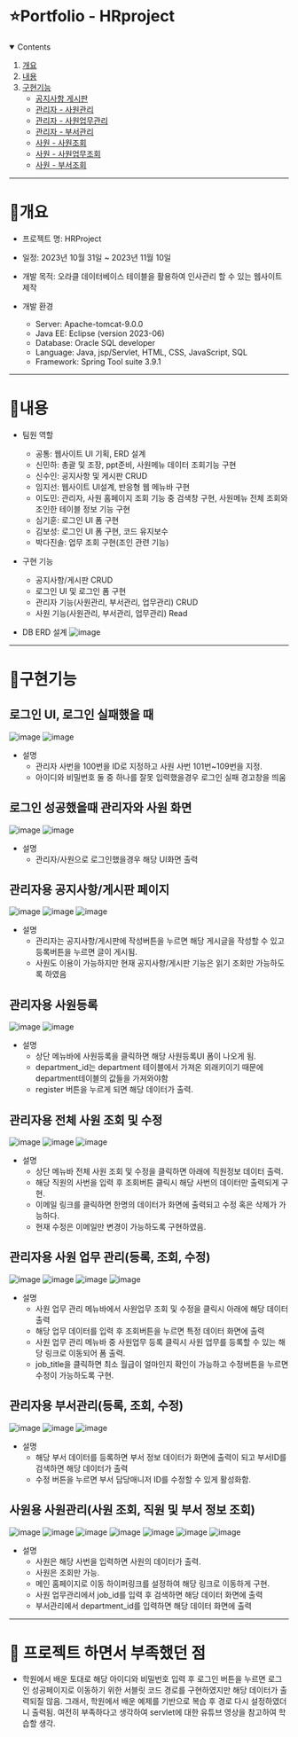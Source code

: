 ﻿# ⭐️Portfolio - HRproject

<!-- contents -->
<details open="open">
  <summary>Contents</summary>
  <ol>
    <li>
      <a href="#개요">개요</a>
    </li>
    <li>
      <a href="#내용">내용</a>
    </li>
    <li><a href="#구현기능">구현기능</a>
      <ul>
        <li><a href="#notice">공지사항 게시판</a></li>
        <li><a href="#member">관리자 - 사원관리</a></li>
        <li><a href="#board">관리자 - 사원업무관리</a></li>
        <li><a href="#reply">관리자 - 부서관리</a></li>
        <li><a href="#member">사원 - 사원조회</a></li>
        <li><a href="#board">사원 - 사원업무조회</a></li>
        <li><a href="#reply">사원 - 부서조회</a></li>
      </ul>
    </li>
  </ol>
</details>

----------
# 📝개요

* 프로젝트 명: HRProject

* 일정: 2023년 10월 31일 ~ 2023년 11월 10일

* 개발 목적: 오라클 데이터베이스 테이블을 활용하여 인사관리 할 수 있는 웹사이트 제작

* 개발 환경
  - Server: Apache-tomcat-9.0.0
  - Java EE: Eclipse (version 2023-06)
  - Database: Oracle SQL developer
  - Language: Java, jsp/Servlet, HTML, CSS, JavaScript, SQL
  - Framework: Spring Tool suite 3.9.1
----------
  # 📝내용
  
* 팀원 역할
  - 공통:  웹사이트 UI 기획, ERD 설계
  - 신민하: 총괄 및 조장, ppt준비, 사원메뉴 데이터 조회기능 구현
  - 신수인: 공지사항 및 게시판 CRUD
  - 임지선: 웹사이트 UI설계,  반응형 웹 메뉴바 구현
  - 이도민: 관리자, 사원 홈페이지 조회 기능 중 검색창 구현, 사원메뉴 전체 조회와 조인한 테이블 정보 기능 구현
  - 심기훈: 로그인 UI 폼 구현
  - 김보성: 로그인 UI 폼 구현, 코드 유지보수
  - 박다진솔: 업무 조회 구현(조인 관련 기능)

* 구현 기능
  - 공지사항/게시판 CRUD
  - 로그인 UI 및 로그인 폼 구현
  - 관리자 기능(사원관리, 부서관리, 업무관리) CRUD
  - 사원 기능(사원관리, 부서관리, 업무관리) Read

 * DB ERD 설계
![image](https://github.com/brandmin/HRproject/assets/82518048/98e49363-37c6-4e54-96c6-b16e7d2e9ff5)

----------   
# 📝구현기능

## 로그인 UI, 로그인 실패했을 때
![image](https://github.com/brandmin/HRproject/assets/82518048/c0abcae2-f6c3-4b14-8446-1ac351c617d9)
![image](https://github.com/brandmin/HRproject/assets/82518048/e00b4456-0a85-4550-9a51-ac1a606521f2)

* 설명
  - 관리자 사번을 100번을 ID로 지정하고 사원 사번 101번~109번을 지정.
  - 아이디와 비밀번호 둘 중 하나를 잘못 입력했을경우 로그인 실패 경고창을 띄움

## 로그인 성공했을때 관리자와 사원 화면
![image](https://github.com/brandmin/HRproject/assets/82518048/6c789abc-be6a-4d95-b4b5-f62f1bac4f96)
![image](https://github.com/brandmin/HRproject/assets/82518048/fec18191-987d-40c0-9581-c49fa3a8f133)

* 설명
  - 관리자/사원으로 로그인했을경우 해당 UI화면 출력

## 관리자용 공지사항/게시판 페이지
![image](https://github.com/brandmin/HRproject/assets/82518048/b6e8af3f-98d4-495d-aa77-e17bee355ad3)
![image](https://github.com/brandmin/HRproject/assets/82518048/5100778c-9baf-4530-8453-16311c9eb16a)
![image](https://github.com/brandmin/HRproject/assets/82518048/1ad68f62-e558-48a2-94ac-7c6e31820403)

* 설명
  - 관리자는 공지사항/게시판에 작성버튼을 누르면 해당 게시글을 작성할 수 있고 등록버튼을 누르면 글이 게시됨.
  - 사원도 이용이 가능하지만 현재 공지사항/게시판 기능은 읽기 조회만 가능하도록 하였음
  
## 관리자용 사원등록
![image](https://github.com/brandmin/HRproject/assets/82518048/035e8a11-cf4a-4117-a29f-b675240a0fc3)
![image](https://github.com/brandmin/HRproject/assets/82518048/ba2158ee-ec87-4034-aa83-01487fb1852f)

* 설명
  - 상단 메뉴바에 사원등록을 클릭하면 해당 사원등록UI 폼이 나오게 됨.
  - department_id는 department 테이블에서 가져온 외래키이기 때문에 department테이블의 값들을 가져와야함
  - register 버튼을 누르게 되면 해당 데이터가 출력.

## 관리자용 전체 사원 조회 및 수정
![image](https://github.com/brandmin/HRproject/assets/82518048/ee8e943e-b0a7-4e48-80e8-e10ad7c29525)
![image](https://github.com/brandmin/HRproject/assets/82518048/76b86b65-5763-40ef-9cf9-9426d6f050cd)
![image](https://github.com/brandmin/HRproject/assets/82518048/90ae50cd-f8f4-488c-b5c3-9426a343b3e6)

* 설명
  - 상단 메뉴바 전체 사원 조회 및 수정을 클릭하면 아래에 직원정보 데이터 출력.
  - 해당 직원의 사번을 입력 후 조회버튼 클릭시 해당 사번의 데이터만 출력되게 구현.
  - 이메일 링크를 클릭하면 한명의 데이터가 화면에 출력되고 수정 혹은 삭제가 가능하다.
  - 현재 수정은 이메일만 변경이 가능하도록 구현하였음.

## 관리자용 사원 업무 관리(등록, 조회, 수정)
![image](https://github.com/brandmin/HRproject/assets/82518048/c8b20b40-5d59-4e96-9640-cbf501a78d9f)
![image](https://github.com/brandmin/HRproject/assets/82518048/2de82101-2b51-40e9-8c62-65b4666dc426)
![image](https://github.com/brandmin/HRproject/assets/82518048/3ecba9d9-08de-47f2-ad15-707fc3da44b1)
![image](https://github.com/brandmin/HRproject/assets/82518048/94b9bf7a-c588-4731-8ab4-b70858acdfbd)

* 설명
  - 사원 업무 관리 메뉴바에서 사원업무 조회 및 수정을 클릭시 아래에 해당 데이터 출력
  - 해당 업무 데이터를 입력 후 조회버튼을 누르면 특정 데이터 화면에 출력
  - 사원 업무 관리 메뉴바 중 사원업무 등록 클릭시 사원 업무를 등록할 수 있는 해당 링크로 이동되어 폼 출력.
  - job_title을 클릭하면 최소 월급이 얼마인지 확인이 가능하고 수정버튼을 누르면 수정이 가능하도록 구현.

## 관리자용 부서관리(등록, 조회, 수정)
![image](https://github.com/brandmin/HRproject/assets/82518048/3edbbb1d-01c6-4407-ae65-6cb946f0c57f)
![image](https://github.com/brandmin/HRproject/assets/82518048/840273f6-b27e-4845-ac4f-12fcfc817587)
![image](https://github.com/brandmin/HRproject/assets/82518048/81e7c180-b2b1-4a5f-b753-5245cabb8101)

* 설명
  - 해당 부서 데이터를 등록하면 부서 정보 데이터가 화면에 출력이 되고 부서ID를 검색하면 해당 데이터가 출력
  - 수정 버튼을 누르면 부서 담당매니저 ID를 수정할 수 있게 활성화함.

## 사원용 사원관리(사원 조회, 직원 및 부서 정보 조회)
![image](https://github.com/brandmin/HRproject/assets/82518048/1ef5e606-469f-4dfd-8905-0ecd50031c68)
![image](https://github.com/brandmin/HRproject/assets/82518048/bd893cce-25e1-4d80-bcc7-8b9aeb56dea2)
![image](https://github.com/brandmin/HRproject/assets/82518048/bff1e96d-4ab4-4719-aa87-377410562ea8)
![image](https://github.com/brandmin/HRproject/assets/82518048/7c49f912-a7b3-472d-9da9-11b09919dd8f)
![image](https://github.com/brandmin/HRproject/assets/82518048/348bc856-d4d9-484d-af18-3469825a7ed2)
![image](https://github.com/brandmin/HRproject/assets/82518048/7b0f7471-afe3-4fd4-afef-52a961f9690e)
![image](https://github.com/brandmin/HRproject/assets/82518048/69587ee3-8bca-43f5-a405-66ed66729cf6)

* 설명
  - 사원은 해당 사번을 입력하면 사원의 데이터가 출력.
  - 사원은 조회만 가능.
  - 메인 홈페이지로 이동 하이퍼링크를 설정하여 해당 링크로 이동하게 구현.
  - 사원 업무관리에서 job_id를 입력 후 검색하면 해당 데이터 화면에 출력
  - 부서관리에서 department_id를 입력하면 해당 데이터 화면에 출력
---

# 📝 프로젝트 하면서 부족했던 점
- 학원에서 배운 토대로 해당 아이디와 비밀번호 입력 후 로그인 버튼을 누르면 로그인 성공페이지로 이동하기 위한 서블릿 코드 경로를 구현하였지만 해당 데이터가 출력되질 않음.
  그래서, 학원에서 배운 예제를 기반으로 복습 후 경로 다시 설정하였더니 출력됨. 여전히 부족하다고 생각하여 servlet에 대한 유튜브 영상을 참고하여 학습할 생각.
